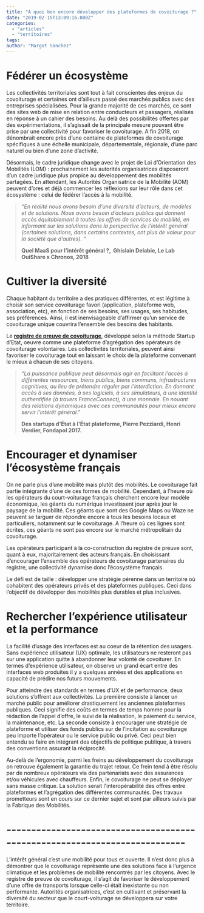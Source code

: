 ```yaml
---
title: "A quoi bon encore développer des plateformes de covoiturage ?"
date: "2019-02-15T13:09:16.000Z"
categories: 
  - "articles"
  - "territoires"
tags: 
author: "Margot Sanchez"
---
```


# Fédérer un écosystème

Les collectivités territoriales sont tout à fait conscientes des enjeux du covoiturage et certaines ont d’ailleurs passé des marchés publics avec des entreprises spécialisées. Pour la grande majorité de ces marchés, ce sont des sites web de mise en relation entre conducteurs et passagers, réalisés en réponse à un cahier des besoins. Au delà des possibilités offertes par des expérimentations, il s’agissait de la principale mesure pouvant être prise par une collectivité pour favoriser le covoiturage. A fin 2018, on dénombrait encore près d’une centaine de plateformes de covoiturage spécifiques à une échelle municipale, départementale, régionale, d’une parc naturel ou bien d’une zone d’activité.

Désormais, le cadre juridique change avec le projet de Loi d’Orientation des Mobilités (LOM) : prochainement les autorités organisatrices disposeront d’un cadre juridique plus propice au développement des mobilités partagées. En attendant, les Autorités Organisatrice de la Mobilité (AOM) peuvent d’ores et déjà commencer les réflexions sur leur rôle dans cet écosystème : celui de fédérer l’accès à la mobilité.

> _“En réalité nous avons besoin d’une diversité d’acteurs, de modèles et de solutions. Nous avons besoin d’acteurs publics qui donnent accès équitablement à toutes les offres de services de mobilité, en informant sur les solutions dans la perspective de l’intérêt général (certaines solutions, dans certains contextes, ont plus de valeur pour la société que d’autres). “_
> 
> **Quel MaaS pour l’intérêt général ?,  Ghislain Delabie, Le Lab OuiShare x Chronos, 2018**

# Cultiver la diversité

Chaque habitant du territoire a des pratiques différentes, et est légitime à choisir son service covoiturage favori (application, plateforme web, association, etc), en fonction de ses besoins, ses usages, ses habitudes, ses préférences. Ainsi, il est inenvisageable d’affirmer qu’un service de covoiturage unique couvrira l’ensemble des besoins des habitants.

Le [**registre de preuve de covoiturage**](http://covoiturage.beta.gouv.fr/), développé selon la méthode Startup d’Etat, oeuvre comme une plateforme d’agrégation des opérateurs de covoiturage volontaires. Les collectivités territoriales, peuvent ainsi favoriser le covoiturage tout en laissant le choix de la plateforme convenant le mieux à chacun de ses citoyens.

> _“La puissance publique peut désormais agir en facilitant l’accès à différentes ressources, biens publics, biens communs, infrastructures cognitives, au lieu de prétendre réguler par l’interdiction. En donnant accès à ses données, à ses logiciels, à ses simulateurs, à une identité authentifiée (à travers FranceConnect), à une monnaie. En nouant des relations dynamiques avec ces communautés pour mieux encore servir l’intérêt général.”_
> 
> **Des startups d'État à l'État plateforme, Pierre Pezziardi, Henri Verdier, Fondapol 2017.**

# Encourager et dynamiser l’écosystème français

On ne parle plus d’une mobilité mais plutôt des mobilités. Le covoiturage fait partie intégrante d’une de ces formes de mobilité. Cependant, à l’heure où les opérateurs du court-voiturage français cherchent encore leur modèle économique, les géants du numérique investissent jour après jour le paysage de la mobilité. Ces géants que sont des Google Maps ou Waze ne peuvent se targuer de répondre encore à tous les besoins locaux et particuliers, notamment sur le covoiturage. A l’heure où ces lignes sont écrites, ces géants ne sont pas encore sur le marché métropolitain du covoiturage.

Les opérateurs participant à la co-construction du registre de preuve sont, quant à eux, majoritairement des acteurs français. En choisissant d’encourager l’ensemble des opérateurs de covoiturage partenaires du registre, une collectivité dynamise donc l’écosystème français.

Le défi est de taille : développer une stratégie pérenne dans un territoire où cohabitent des opérateurs privés et des plateformes publiques. Ceci dans l’objectif de développer des mobilités plus durables et plus inclusives.

# Rechercher l’expérience utilisateur et la performance

La facilité d’usage des interfaces est au coeur de la rétention des usagers. Sans expérience utilisateur (UX) optimale, les utilisateurs ne resteront pas sur une application quitte à abandonner leur volonté de covoiturer. En termes d’expérience utilisateur, on observe un grand écart entre des interfaces web produites il y a quelques années et des applications en capacité de prédire nos futurs mouvements.

Pour atteindre des standards en termes d’UX et de performance, deux solutions s’offrent aux collectivités. La première consiste à lancer un marché public pour améliorer drastiquement les anciennes plateformes publiques. Ceci signifie des coûts en termes de temps homme pour la rédaction de l’appel d’offre, le suivi de la réalisation, le paiement du service, la maintenance, etc. La seconde consiste à encourager une stratégie de plateforme et utiliser des fonds publics sur de l’incitation au covoiturage peu importe l’opérateur ou le service public ou privé. Ceci peut bien entendu se faire en intégrant des objectifs de politique publique, à travers des conventions assurant la réciprocité.

Au-delà de l’ergonomie, parmi les freins au développement du covoiturage on retrouve également la garantie du trajet retour. Ce frein tend à être résolu par de nombreux opérateurs via des partenariats avec des assurances et/ou véhicules avec chauffeurs. Enfin, le covoiturage ne peut se déployer sans masse critique. La solution serait l'interopérabilité des offres entre plateformes et l’agrégation des différentes communautés. Des travaux prometteurs sont en cours sur ce dernier sujet et sont par ailleurs suivis par la Fabrique des Mobilités.

# \--------------------------------------------------------------------------

L’intérêt général c’est une mobilité pour tous et ouverte. Il n’est donc plus à démontrer que le covoiturage représente une des solutions face à l’urgence climatique et les problèmes de mobilité rencontrés par les citoyens. Avec le registre de preuve de covoiturage, il s’agit de favoriser le développement d’une offre de transports lorsque celle-ci était inexistante ou non performante. Autorités organisatrices, c’est en cultivant et préservant la diversité du secteur que le court-voiturage se développera sur votre territoire.
